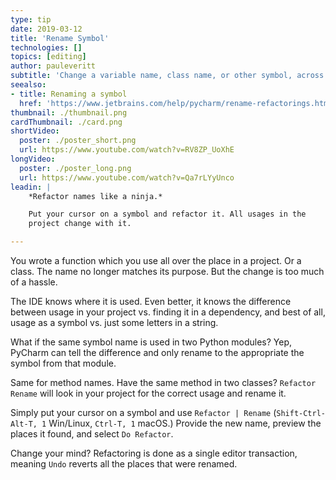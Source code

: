 ```yaml
---
type: tip
date: 2019-03-12
title: 'Rename Symbol'
technologies: []
topics: [editing]
author: pauleveritt
subtitle: 'Change a variable name, class name, or other symbol, across the project.'
seealso:
- title: Renaming a symbol
  href: 'https://www.jetbrains.com/help/pycharm/rename-refactorings.html'
thumbnail: ./thumbnail.png
cardThumbnail: ./card.png
shortVideo:
  poster: ./poster_short.png
  url: https://www.youtube.com/watch?v=RV8ZP_UoXhE
longVideo:
  poster: ./poster_long.png
  url: https://www.youtube.com/watch?v=Qa7rLYyUnco
leadin: |
    *Refactor names like a ninja.*    

    Put your cursor on a symbol and refactor it. All usages in the 
    project change with it.

---
```


You wrote a function which you use all over the place in a project. Or a 
class. The name no longer matches its purpose. But the change is too much 
of a hassle.

The IDE knows where it is used. Even better, it knows the difference between 
usage in your project vs. finding it in a dependency, and best of all, usage 
as a symbol vs. just some letters in a string.

What if the same symbol name is used in two Python modules? Yep, PyCharm 
can tell the difference and only rename to the appropriate the symbol from 
that module.

Same for method names. Have the same method in two classes? `Refactor Rename` 
will look in your project for the correct usage and rename it.

Simply put your cursor on a symbol and use 
`Refactor | Rename` (`Shift-Ctrl-Alt-T, 1` Win/Linux, `Ctrl-T, 1` macOS.) 
Provide the new name, preview the places it found, and select `Do Refactor`.

Change your mind? Refactoring is done as a single editor transaction, 
meaning `Undo` reverts all the places that were renamed.
